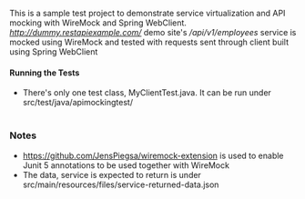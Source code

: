 This is a sample test project to demonstrate service virtualization and API mocking with WireMock and Spring WebClient. *http://dummy.restapiexample.com/* demo site's */api/v1/employees* service is mocked using WireMock and tested with requests sent through client built using Spring WebClient

#### Running the Tests 
- There's only one test class, MyClientTest.java. It can be run under src/test/java/apimockingtest/  
  <br/>
### Notes
- https://github.com/JensPiegsa/wiremock-extension is used to enable Junit 5 annotations to be used together with WireMock
- The data, service is expected to return is under src/main/resources/files/service-returned-data.json
